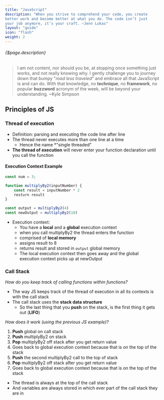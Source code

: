 ```yaml
---
title: "JavaScript"
description: "When you strive to comprehend your code, you create
better work and become better at what you do. The code isn’t just
your job anymore, it’s your craft. ~Jenn Lukas"
layout: "guide"
icon: "flash"
weight: 2
---
```


###### {$page.description}

<article id="1">

> I am not content, nor should you be, at stopping once something just works, and not really knowing why. I gently challenge you to journey down that bumpy "*road less traveled*" and embrace all that JavaScript is and can do. With that knowledge, no **technique**, no **framework**, no popular **buzzword** acronym of the week, will be beyond your understanding. ~Kyle Simpson

## Principles of JS

### Thread of execution
* Definition: parsing and executing the code line after line
* The thread never executes more than one line at a time
	* Hence the name *"single threaded"
* **The thread of execution** will never enter your function declaration until you call the function

#### Execution Context Example

```javascript
const num = 3;

function multiplyBy2(inputNumber) {
	const result = inputNumber * 2
	resturn result
}

const output = multiplyBy2(4)
const newOutput = multiplyBy2(10)
```

* Execution context:
	* You have a **local** and a **global** execution context
	* when you call multiplyBy2 the thread enters the function
	* comprised of **local memory**
	* assigns result to 8
	* returns result and stored in `output` global memory
	* The local execution context then goes away and the global execution context picks up at newOutput


### Call Stack

*How do you keep track of calling functions within functions?*
* The way JS keeps track of the thread of execution in all its contexts is with the call stack
* The call stack uses the **stack data structure**
	* So the last thing that you **push** on the stack, is the first thing it gets out (**LIFO**)

*How does it work (using the previous JS example)?*


1. **Push** global on call stack
2. **Push** multiplyBy2 on stack
3. **Pop** multiplyBy2 off stack after you get return value
4. Goes back to global execution context because that is on the top of the stack
5. **Push** the second multiplyBy2 call to the top of stack
6. **Pop** multiplyBy2 off stack after you get return value
7. Goes back to global execution context because that is on the top of the stack

* The thread is always at the top of the call stack
* And variables are always stored in which ever part of the call stack they are in

</article>
